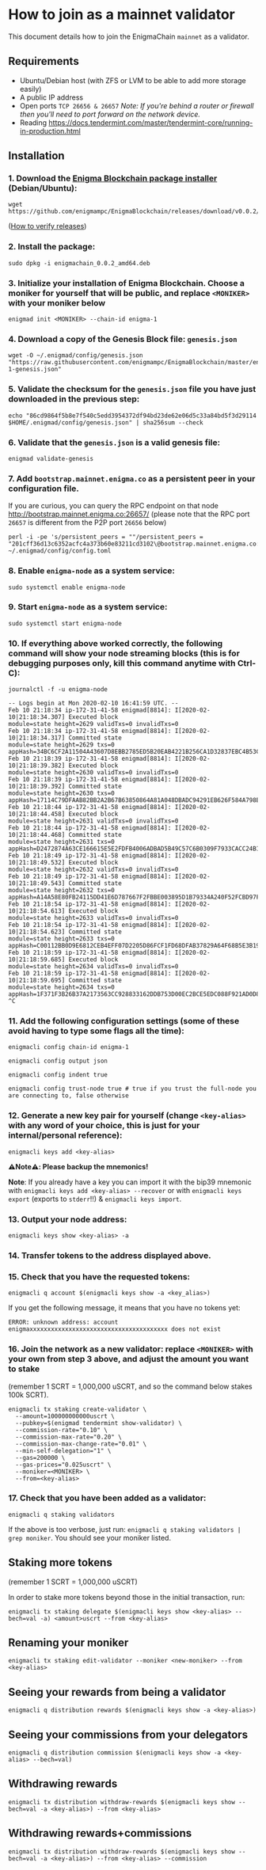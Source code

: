 # How to join as a mainnet validator

This document details how to join the EnigmaChain `mainnet` as a validator.

## Requirements

- Ubuntu/Debian host (with ZFS or LVM to be able to add more storage easily)
- A public IP address
- Open ports `TCP 26656 & 26657` _Note: If you're behind a router or firewall then you'll need to port forward on the network device._
- Reading https://docs.tendermint.com/master/tendermint-core/running-in-production.html

## Installation

### 1. Download the [Enigma Blockchain package installer](https://github.com/enigmampc/EnigmaBlockchain/releases/download/v0.0.2/enigmachain_0.0.2_amd64.deb) (Debian/Ubuntu):

```shell
wget https://github.com/enigmampc/EnigmaBlockchain/releases/download/v0.0.2/enigmachain_0.0.2_amd64.deb
```

([How to verify releases](/docs/verify-releases.md))

### 2. Install the package:

```shell
sudo dpkg -i enigmachain_0.0.2_amd64.deb
```

### 3. Initialize your installation of Enigma Blockchain. Choose a **moniker** for yourself that will be public, and replace `<MONIKER>` with your moniker below

```shell
enigmad init <MONIKER> --chain-id enigma-1
```

### 4. Download a copy of the Genesis Block file: `genesis.json`

```shell
wget -O ~/.enigmad/config/genesis.json "https://raw.githubusercontent.com/enigmampc/EnigmaBlockchain/master/enigma-1-genesis.json"
```

### 5. Validate the checksum for the `genesis.json` file you have just downloaded in the previous step:

```shell
echo "86cd9864f5b8e7f540c5edd3954372df94bd23de62e06d5c33a84bd5f3d29114 $HOME/.enigmad/config/genesis.json" | sha256sum --check
```

### 6. Validate that the `genesis.json` is a valid genesis file:

```shell
enigmad validate-genesis
```

### 7. Add `bootstrap.mainnet.enigma.co` as a persistent peer in your configuration file.

If you are curious, you can query the RPC endpoint on that node http://bootstrap.mainnet.enigma.co:26657/ (please note that the RPC port `26657` is different from the P2P port `26656` below)

```shell
perl -i -pe 's/persistent_peers = ""/persistent_peers = "201cff36d13c6352acfc4a373b60e83211cd3102\@bootstrap.mainnet.enigma.co:26656"/' ~/.enigmad/config/config.toml
```

### 8. Enable `enigma-node` as a system service:

```shell
sudo systemctl enable enigma-node
```

### 9. Start `enigma-node` as a system service:

```shell
sudo systemctl start enigma-node
```

### 10. If everything above worked correctly, the following command will show your node streaming blocks (this is for debugging purposes only, kill this command anytime with Ctrl-C):

```shell
journalctl -f -u enigma-node
```

```
-- Logs begin at Mon 2020-02-10 16:41:59 UTC. --
Feb 10 21:18:34 ip-172-31-41-58 enigmad[8814]: I[2020-02-10|21:18:34.307] Executed block                               module=state height=2629 validTxs=0 invalidTxs=0
Feb 10 21:18:34 ip-172-31-41-58 enigmad[8814]: I[2020-02-10|21:18:34.317] Committed state                              module=state height=2629 txs=0 appHash=34BC6CF2A11504A43607D8EBB2785ED5B20EAB4221B256CA1D32837EBC4B53C5
Feb 10 21:18:39 ip-172-31-41-58 enigmad[8814]: I[2020-02-10|21:18:39.382] Executed block                               module=state height=2630 validTxs=0 invalidTxs=0
Feb 10 21:18:39 ip-172-31-41-58 enigmad[8814]: I[2020-02-10|21:18:39.392] Committed state                              module=state height=2630 txs=0 appHash=17114C79DFAAB82BB2A2B67B63850864A81A048DBADC94291EB626F584A798EA
Feb 10 21:18:44 ip-172-31-41-58 enigmad[8814]: I[2020-02-10|21:18:44.458] Executed block                               module=state height=2631 validTxs=0 invalidTxs=0
Feb 10 21:18:44 ip-172-31-41-58 enigmad[8814]: I[2020-02-10|21:18:44.468] Committed state                              module=state height=2631 txs=0 appHash=D2472874A63CE166615E5E2FDFB4006ADBAD5B49C57C6B0309F7933CACC24B10
Feb 10 21:18:49 ip-172-31-41-58 enigmad[8814]: I[2020-02-10|21:18:49.532] Executed block                               module=state height=2632 validTxs=0 invalidTxs=0
Feb 10 21:18:49 ip-172-31-41-58 enigmad[8814]: I[2020-02-10|21:18:49.543] Committed state                              module=state height=2632 txs=0 appHash=A14A58E80FB24115DD41E6D787667F2FBBE003895D1B79334A240F52FCBD97F2
Feb 10 21:18:54 ip-172-31-41-58 enigmad[8814]: I[2020-02-10|21:18:54.613] Executed block                               module=state height=2633 validTxs=0 invalidTxs=0
Feb 10 21:18:54 ip-172-31-41-58 enigmad[8814]: I[2020-02-10|21:18:54.623] Committed state                              module=state height=2633 txs=0 appHash=C00112BB0D9E6812CEB4EFF07D2205D86FCF1FD68DFAB37829A64F68B5E3B192
Feb 10 21:18:59 ip-172-31-41-58 enigmad[8814]: I[2020-02-10|21:18:59.685] Executed block                               module=state height=2634 validTxs=0 invalidTxs=0
Feb 10 21:18:59 ip-172-31-41-58 enigmad[8814]: I[2020-02-10|21:18:59.695] Committed state                              module=state height=2634 txs=0 appHash=1F371F3B26B37A2173563CC928833162DDB753D00EC2BCE5EDC088F921AD0D80
^C
```

### 11. Add the following configuration settings (some of these avoid having to type some flags all the time):

```shell
enigmacli config chain-id enigma-1
```

```shell
enigmacli config output json
```

```shell
enigmacli config indent true
```

```shell
enigmacli config trust-node true # true if you trust the full-node you are connecting to, false otherwise
```

### 12. Generate a new key pair for yourself (change `<key-alias>` with any word of your choice, this is just for your internal/personal reference):

```shell
enigmacli keys add <key-alias>
```

**:warning:Note:warning:: Please backup the mnemonics!**

**Note**: If you already have a key you can import it with the bip39 mnemonic with `enigmacli keys add <key-alias> --recover` or with `enigmacli keys export` (exports to `stderr`!!) & `enigmacli keys import`.

### 13. Output your node address:

```shell
enigmacli keys show <key-alias> -a
```

### 14. Transfer tokens to the address displayed above.

### 15. Check that you have the requested tokens:

```shell
enigmacli q account $(enigmacli keys show -a <key_alias>)
```

If you get the following message, it means that you have no tokens yet:

```shell
ERROR: unknown address: account enigmaxxxxxxxxxxxxxxxxxxxxxxxxxxxxxxxxxxxxxxx does not exist
```

### 16. Join the network as a new validator: replace `<MONIKER>` with your own from step 3 above, and adjust the amount you want to stake

(remember 1 SCRT = 1,000,000 uSCRT, and so the command below stakes 100k SCRT).

```shell
enigmacli tx staking create-validator \
  --amount=100000000000uscrt \
  --pubkey=$(enigmad tendermint show-validator) \
  --commission-rate="0.10" \
  --commission-max-rate="0.20" \
  --commission-max-change-rate="0.01" \
  --min-self-delegation="1" \
  --gas=200000 \
  --gas-prices="0.025uscrt" \
  --moniker=<MONIKER> \
  --from=<key-alias>
```

### 17. Check that you have been added as a validator:

```shell
enigmacli q staking validators
```

If the above is too verbose, just run: `enigmacli q staking validators | grep moniker`. You should see your moniker listed.

## Staking more tokens

(remember 1 SCRT = 1,000,000 uSCRT)

In order to stake more tokens beyond those in the initial transaction, run:

```shell
enigmacli tx staking delegate $(enigmacli keys show <key-alias> --bech=val -a) <amount>uscrt --from <key-alias>
```

## Renaming your moniker

```shell
enigmacli tx staking edit-validator --moniker <new-moniker> --from <key-alias>
```

## Seeing your rewards from being a validator

```shell
enigmacli q distribution rewards $(enigmacli keys show -a <key-alias>)
```

## Seeing your commissions from your delegators

```shell
enigmacli q distribution commission $(enigmacli keys show -a <key-alias> --bech=val)
```

## Withdrawing rewards

```shell
enigmacli tx distribution withdraw-rewards $(enigmacli keys show --bech=val -a <key-alias>) --from <key-alias>
```

## Withdrawing rewards+commissions

```shell
enigmacli tx distribution withdraw-rewards $(enigmacli keys show --bech=val -a <key-alias>) --from <key-alias> --commission
```
